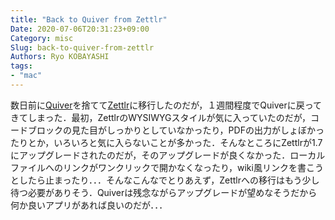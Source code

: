 ```yaml
---
title: "Back to Quiver from Zettlr"
Date: 2020-07-06T20:31:23+09:00
Category: misc
Slug: back-to-quiver-from-zettlr
Authors: Ryo KOBAYASHI
tags: 
- "mac"
---
```


数日前に[Quiver](https://github.com/HappenApps/Quiver)を捨てて[Zettlr](https://www.zettlr.com)に移行したのだが，１週間程度でQuiverに戻ってきてしまった．最初，ZettlrのWYSIWYGスタイルが気に入っていたのだが，コードブロックの見た目がしっかりとしていなかったり，PDFの出力がしょぼかったりとか，いろいろと気に入らないことが多かった．そんなところにZettlrが1.7にアップグレードされたのだが，そのアップグレードが良くなかった．ローカルファイルへのリンクがワンクリックで開かなくなったり，wiki風リンクを書こうとしたら止まったり．．．そんなこんなでとりあえず，Zettlrへの移行はもう少し待つ必要がありそう．Quiverは残念ながらアップグレードが望めなそうだから何か良いアプリがあれば良いのだが．．．


